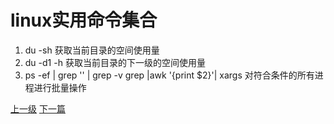 # linux实用命令集合
1. du -sh 获取当前目录的空间使用量
2. du -d1 -h 获取当前目录的下一级的空间使用量
3. ps -ef | grep '<process>' | grep -v grep |awk '{print $2}'| xargs <command> 对符合条件的所有进程进行批量操作

[上一级](base.md)
[下一篇](process.md)
